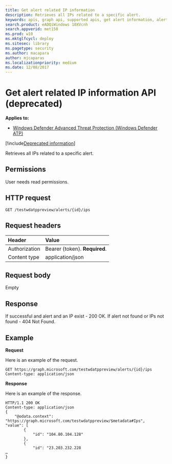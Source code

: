 ```yaml
---
title: Get alert related IP information 
description: Retrieves all IPs related to a specific alert.
keywords: apis, graph api, supported apis, get alert information, alert information, related ip
search.product: eADQiWindows 10XVcnh
search.appverid: met150
ms.prod: w10
ms.mktglfcycl: deploy
ms.sitesec: library
ms.pagetype: security
ms.author: macapara
author: mjcaparas
ms.localizationpriority: medium
ms.date: 12/08/2017
---
```


# Get alert related IP information API (deprecated)

**Applies to:**

- [Windows Defender Advanced Threat Protection (Windows Defender ATP)](https://wincom.blob.core.windows.net/documents/Windows10_Commercial_Comparison.pdf)

[!include[Deprecated information](deprecate.md)]


Retrieves all IPs related to a specific alert.

## Permissions
User needs read permissions.

## HTTP request
```
GET /testwdatppreview/alerts/{id}/ips
```

## Request headers

Header | Value 
:---|:---
Authorization | Bearer {token}. **Required**.
Content type | application/json


## Request body
Empty

## Response
If successful and alert and an IP exist - 200 OK.
If alert not found or IPs not found - 404 Not Found.


## Example

**Request**

Here is an example of the request.

```
GET https://graph.microsoft.com/testwdatppreview/alerts/{id}/ips
Content-type: application/json
```

**Response**

Here is an example of the response.


```
HTTP/1.1 200 OK
Content-type: application/json
{
    "@odata.context": "https://graph.microsoft.com/testwdatppreview/$metadata#Ips",    
"value": [
        {
            "id": "104.80.104.128"
        },
        {
            "id": "23.203.232.228
…
}
 
```
